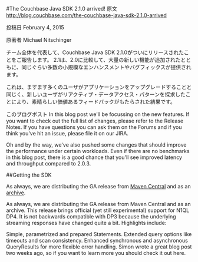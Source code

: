 #The Couchbase Java SDK 2.1.0 arrived!
原文
http://blog.couchbase.com/the-couchbase-java-sdk-2.1.0-arrived

投稿日
February 4, 2015

原著者
Michael Nitschinger

チーム全体を代表して、Couchbase Java SDK 2.1.0がついにリリースされたことをご報告します。
2.1は、2.0に比較して、大量の新しい機能が追加されたとともに、同じぐらい多数の小規模なエンハンスメントやバグフィックスが提供されます。

これは、ますます多くのユーザがアプリケーションをアップグレードすることと同じく、新しいユーザがリアクティブ・データアクセス・パターンを探求したことにより、素晴らしい価値あるフィードバックがもたらされた結果です。

このブログポスト
In this blog post we'll be focussing on the new features. If you want to check out the full list of changes, please refer to the Release Notes. If you have questions you can ask them on the Forums and if you think you've hit an issue, please file it on our JIRA.

Oh and by the way, we've also pushed some changes that should improve the performance under certain workloads. Even if there are no benchmarks in this blog post, there is a good chance that you'll see improved latency and throughput compared to 2.0.3.

##Getting the SDK

<script src="https://gist.github.com/msng/cc93db44222421b4121c.js"></script>


<script type="text/javascript">
    var showStr = '<div>こんにちは。</div>';  
    document.write(showStr);
</script>

<p>As always, we are distributing the GA release from <a href="http://search.maven.org/#artifactdetails%7Ccom.couchbase.client%7Cjava-client%7C2.1.0%7Cjar">Maven Central</a> and as an <a href="http://packages.couchbase.com/clients/java/2.1.0/Couchbase-Java-Client-2.1.0.zip">archive</a>.</p>
<script src="https://gist.github.com/daschl/87edfca23b4f52cab4f0.js"></script>

As always, we are distributing the GA release from Maven Central and as an archive.
This release brings official (yet still experimental) support for N1QL DP4. It is not backwards compatible with DP3 because the underlying streaming responses have changed quite a bit. Highlights include:

Simple, parametrized and prepared Statements.
Extended query options like timeouts and scan consistency.
Enhanced synchronous and asynchronous QueryResults for more flexible error handling.
Simon wrote a great blog post two weeks ago, so if you want to learn more you should check it out here.

